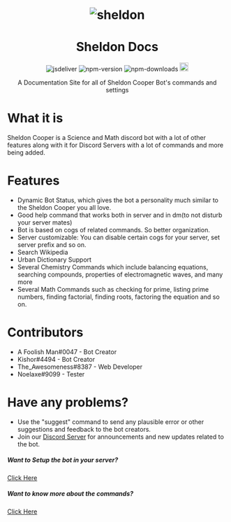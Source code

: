 <h1 align="center">
    <img src="./sh.png" alt="sheldon"> 
</h1>
<h1 align="center">Sheldon Docs</h1>

<p align="center">
        <img src="https://img.shields.io/badge/version-0.4-green" alt="jsdeliver">
        <img src="https://img.shields.io/badge/python-3.8.8-blue" alt="npm-version">
        <img src="https://img.shields.io/badge/discord.py-1.7.2-blue" alt="npm-downloads">
        <img src="https://img.shields.io/badge/build%20status-gamma-red" alt="GitHub version" height="20">
</p>


<p align="center">A Documentation Site for all of Sheldon Cooper Bot's commands and settings</p>

# What it is
Sheldon Cooper is a Science and Math discord bot with a lot of other features along with it for Discord Servers with a lot of commands and more being added.


# Features
- Dynamic Bot Status, which gives the bot a personality much similar to the Sheldon Cooper you all love.
- Good help command that works both in server and in dm(to not disturb your server mates)
- Bot is based on cogs of related commands. So better organization.
- Server customizable: You can disable certain cogs for your server, set server prefix and so on.
- Search Wikipedia
- Urban Dictionary Support
- Several Chemistry Commands which include balancing equations, searching compounds, properties of electromagnetic waves, and many more
- Several Math Commands such as checking for prime, listing prime numbers, finding factorial, finding roots, factoring the equation and so on.

# Contributors
- A Foolish Man#0047 - Bot Creator
- Kishor#4494 - Bot Creator
- The_Awesomeness#8387 - Web Developer
- Noelaxe#9099 - Tester

# Have any problems?
- Use the "suggest" command to send any plausible error or other suggestions and feedback to the bot creators.
- Join our [Discord Server](https://discord.gg/DEAevXRduJ) for announcements and new updates related to the bot.


##### Want to Setup the bot in your server?
[Click Here](invitation.md)

##### Want to know more about the commands?
[Click Here](showcase.md)
